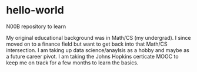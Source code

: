 # hello-world
N00B repository to learn

My original educational background was in Math/CS (my undergrad).  I since moved on to a finance field but want to get back into that Math/CS intersection.  I am taking up data science/anaylsis as a hobby and maybe as a future career pivot.  I am taking the Johns Hopkins certicate MOOC to keep me on track for a few months to learn the basics.
